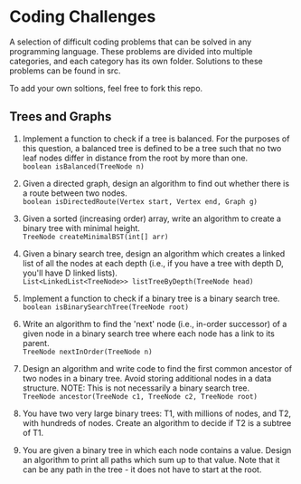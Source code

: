 Coding Challenges
=========
A selection of difficult coding problems that can be solved in any programming language. These problems are divided into multiple categories, and each category has its own folder. Solutions to these problems can be found in src.

To add your own soltions, feel free to fork this repo.

## Trees and Graphs
1. Implement a function to check if a tree is balanced. For the purposes of this question,
a balanced tree is defined to be a tree such that no two leaf nodes differ in distance
from the root by more than one.  
```boolean isBalanced(TreeNode n)```

2. Given a directed graph, design an algorithm to find out whether there is a route
between two nodes.  
```boolean isDirectedRoute(Vertex start, Vertex end, Graph g)```

3. Given a sorted (increasing order) array, write an algorithm to create a binary tree with
minimal height.  
```TreeNode createMinimalBST(int[] arr)```

4. Given a binary search tree, design an algorithm which creates a linked list of all the
nodes at each depth (i.e., if you have a tree with depth D, you'll have D linked lists).  
```List<LinkedList<TreeNode>> listTreeByDepth(TreeNode head)```

5. Implement a function to check if a binary tree is a binary search tree.  
```boolean isBinarySearchTree(TreeNode root)```

6. Write an algorithm to find the 'next' node (i.e., in-order successor) of a given node in
a binary search tree where each node has a link to its parent.  
```TreeNode nextInOrder(TreeNode n)```

7. Design an algorithm and write code to find the first common ancestor of two nodes
in a binary tree. Avoid storing additional nodes in a data structure. NOTE: This is not
necessarily a binary search tree.  
```TreeNode ancestor(TreeNode c1, TreeNode c2, TreeNode root)```

8. You have two very large binary trees: T1, with millions of nodes, and T2, with hundreds
of nodes. Create an algorithm to decide if T2 is a subtree of T1.

9. You are given a binary tree in which each node contains a value. Design an algorithm
to print all paths which sum up to that value. Note that it can be any path in the tree -
it does not have to start at the root.
